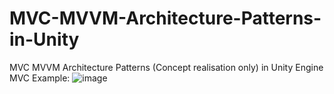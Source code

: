 # MVC-MVVM-Architecture-Patterns-in-Unity 
MVC MVVM Architecture Patterns (Concept realisation only) in Unity Engine  
MVC Example:
![image](https://user-images.githubusercontent.com/78969017/211202824-597f18f9-2ae1-4d9a-8d8e-20187714fd02.png)

